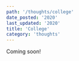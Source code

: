 ```yaml
---
path: '/thoughts/college'
date_posted: '2020'
last_updated: '2020'
title: 'College'
category: 'thoughts'
---
```


Coming soon!
